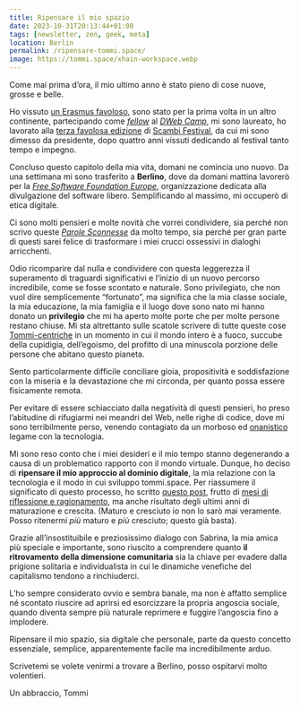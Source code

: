 ```yaml
---
title: Ripensare il mio spazio
date: 2023-10-31T20:13:44+01:00
tags: [newsletter, zen, geek, meta]
location: Berlin
permalink: /ripensare-tommi.space/
image: https://tommi.space/xhain-workspace.webp
---
```

Come mai prima d’ora, il mio ultimo anno è stato pieno di cose nuove, grosse e belle.

Ho vissuto [un Erasmus favoloso](https://tommi.space/erasmus 'La pagina Erasmus su tommi.space'), sono stato per la prima volta in un altro continente, partecipando come [*fellow*](https://blog.archive.org/2023/08/11/dweb-fellows-2023-lighting-the-path-towards-a-better-web 'DWeb Fellows 2023: Lighting the path towards a better web') al [*DWeb Camp*](https://dwebcamp.org), mi sono laureato, ho lavorato alla [terza favolosa edizione](https://peertube.uno/w/hVT3SSXyRro4uETAxDjvFg 'Scambi Festival 2023') di [Scambi Festival](https://scambi.org), da cui mi sono dimesso da presidente, dopo quattro anni vissuti dedicando al festival tanto tempo e impegno.

Concluso questo capitolo della mia vita, domani ne comincia uno nuovo. Da una settimana mi sono trasferito a **Berlino**, dove da domani mattina lavorerò per la [*Free Software Foundation Europe*](https://fsfe.org), organizzazione dedicata alla divulgazione del software libero. Semplificando al massimo, mi occuperò di etica digitale.

Ci sono molti pensieri e molte novità che vorrei condividere, sia perché non scrivo queste [*Parole Sconnesse*](https://tommi.space/newsletter) da molto tempo, sia perché per gran parte di questi sarei felice di trasformare i miei crucci ossessivi in dialoghi arricchenti.

Odio ricomparire dal nulla e condividere con questa leggerezza il superamento di traguardi significativi e l’inizio di un nuovo percorso incredibile, come se fosse scontato e naturale. Sono privilegiato, che non vuol dire semplicemente “fortunato”, ma significa che la mia classe sociale, la mia educazione, la mia famiglia e il luogo dove sono nato mi hanno donato un **privilegio** che mi ha aperto molte porte che per molte persone restano chiuse. Mi sta altrettanto sulle scatole scrivere di tutte queste cose [Tommi-centriche](https://tommi.space/tomminess) in un momento in cui il mondo intero è a fuoco, succube della cupidigia, dell’egoismo, del profitto di una minuscola porzione delle persone che abitano questo pianeta.

Sento particolarmente difficile conciliare gioia, propositività e soddisfazione con la miseria e la devastazione che mi circonda, per quanto possa essere fisicamente remota.

Per evitare di essere schiacciato dalla negatività di questi pensieri, ho preso l’abitudine di rifugiarmi nei meandri del Web, nelle righe di codice, dove mi sono terribilmente perso, venendo contagiato da un morboso ed [onanistico](https://tommi.space/onanismo) legame con la tecnologia.

Mi sono reso conto che i miei desideri e il mio tempo stanno degenerando a causa di un problematico rapporto con il mondo virtuale. Dunque, ho deciso di **ripensare il mio approccio al dominio digitale**, la mia relazione con la tecnologia e il modo in cui sviluppo tommi.space. Per riassumere il significato di questo processo, ho scritto [questo post](https://tommi.space/v2 'Rethinking my digital space'), frutto di [mesi di riflessione e ragionamento](https://tommi.space/rethinking), ma anche risultato degli ultimi anni di maturazione e crescita. (Maturo e cresciuto io non lo sarò mai veramente. Posso ritenermi *più* maturo e *più* cresciuto; questo già basta).

Grazie all’insostituibile e preziosissimo dialogo con Sabrina, la mia amica più speciale e importante, sono riuscito a comprendere quanto **il ritrovamento della dimensione comunitaria** sia la chiave per evadere dalla prigione solitaria e individualista in cui le dinamiche venefiche del capitalismo tendono a rinchiuderci.

L’ho sempre considerato ovvio e sembra banale, ma non è affatto semplice né scontato riuscire ad aprirsi ed esorcizzare la propria angoscia sociale, quando diventa sempre più naturale reprimere e fuggire l’angoscia fino a implodere.

Ripensare il mio spazio, sia digitale che personale, parte da questo concetto essenziale, semplice, apparentemente facile ma incredibilmente arduo.

Scrivetemi se volete venirmi a trovare a Berlino, posso ospitarvi molto volentieri.

Un abbraccio,
Tommi
